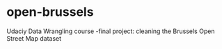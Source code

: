 # open-brussels
Udaciy Data Wrangling course -final project: cleaning the Brussels Open Street Map dataset
